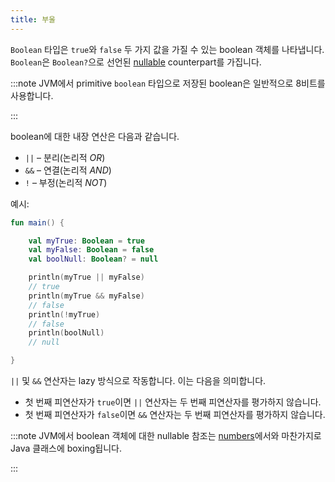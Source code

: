 ```yaml
---
title: 부울
---
```

`Boolean` 타입은 `true`와 `false` 두 가지 값을 가질 수 있는 boolean 객체를 나타냅니다.
`Boolean`은 `Boolean?`으로 선언된 [nullable](null-safety) counterpart를 가집니다.

:::note
JVM에서 primitive `boolean` 타입으로 저장된 boolean은 일반적으로 8비트를 사용합니다.

:::

boolean에 대한 내장 연산은 다음과 같습니다.

* `||` – 분리(논리적 _OR_)
* `&&` – 연결(논리적 _AND_)
* `!` – 부정(논리적 _NOT_)

예시:

```kotlin
fun main() {

    val myTrue: Boolean = true
    val myFalse: Boolean = false
    val boolNull: Boolean? = null

    println(myTrue || myFalse)
    // true
    println(myTrue && myFalse)
    // false
    println(!myTrue)
    // false
    println(boolNull)
    // null

}
```

`||` 및 `&&` 연산자는 lazy 방식으로 작동합니다. 이는 다음을 의미합니다.

* 첫 번째 피연산자가 `true`이면 `||` 연산자는 두 번째 피연산자를 평가하지 않습니다.
* 첫 번째 피연산자가 `false`이면 `&&` 연산자는 두 번째 피연산자를 평가하지 않습니다.

:::note
JVM에서 boolean 객체에 대한 nullable 참조는 [numbers](numbers#boxing-and-caching-numbers-on-the-java-virtual-machine)에서와 마찬가지로 Java 클래스에 boxing됩니다.

:::